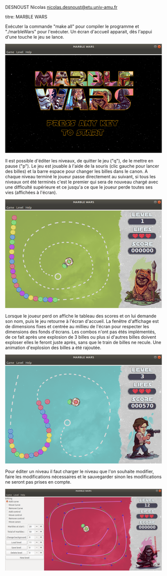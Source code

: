 DESNOUST Nicolas
nicolas.desnoust@etu.univ-amu.fr


titre: MARBLE WARS

Exécuter la commande "make all" pour compiler le programme et "./marbleWars" pour l'exécuter.
Un écran d'accueil apparait, dès l'appui d'une touche le jeu se lance.

![Screenshot de l'écran d'accueil](screenshots/capt01.png?raw=true "Ecran d'accueil")

Il est possible d'éditer les niveaux, de quitter le jeu ("q"), de le mettre en pause ("p").
Le jeu est jouable à l'aide de la souris (clic gauche pour lancer des billes) et la barre espace pour changer les billes dans le canon. A chaque niveau terminé le joueur passe directement au suivant, si tous les niveaux ont été terminés c'est le premier qui sera de nouveau chargé avec une difficulté supérieure et ce jusqu'a ce que le joueur perde toutes ses vies (affichées à l'écran).

![Screenshot du gameplay 1](screenshots/capt02.png?raw=true "Gameplay 1")

Lorsque le joueur perd on affiche le tableau des scores et on lui demande son nom, puis le jeu retourne à l'écran d'accueil. La fenêtre d'affichage est de dimensions fixes et centrée au millieu de l'écran pour respecter les dimensions des fonds d'écrans. Les combos n'ont pas étés implémentés, de ce fait après une explosion de 3 billes ou plus si d'autres billes doivent exploser elles le feront juste après, sans que le train de billes ne recule. Une animation d'explosion des billes a été rajoutée. 

![Screenshot du gameplay 2](screenshots/capt03.png?raw=true "Gameplay 2")

Pour éditer un niveau il faut charger le niveau que l'on souhaite modifier, faire les modifications nécessaires et le sauvegarder sinon les modifications ne seront pas prises en compte. 

![Screenshot du mode d'édition](screenshots/capt04.png?raw=true "Mode d'édition")
